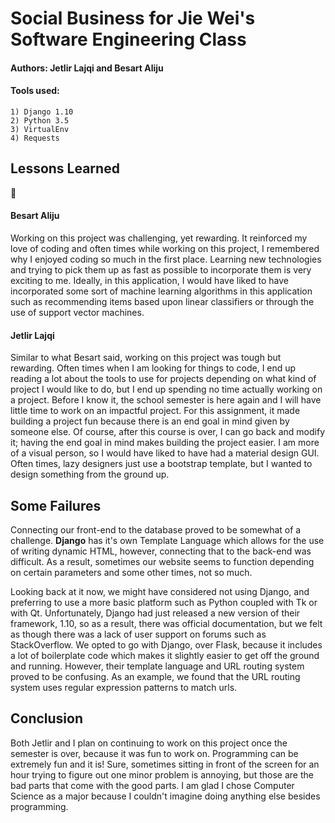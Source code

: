 # Social Business for Jie Wei's Software Engineering Class


#### Authors: Jetlir Lajqi and Besart Aliju


#### Tools used:
    1) Django 1.10
    2) Python 3.5
    3) VirtualEnv
    4) Requests


 ## Lessons Learned

 :tada:  


 #### Besart Aliju

 Working on this project was challenging, yet rewarding. It reinforced my love of coding and often times while working on this project, I remembered why I enjoyed coding so much in the first place. Learning new technologies and trying to pick them up as fast as possible to incorporate them is very exciting to me. Ideally, in this application, I would have liked to have incorporated some sort of machine learning algorithms in this application such as recommending items based upon linear classifiers or through the use of support vector machines.

 #### Jetlir Lajqi

 Similar to what Besart said, working on this project was tough but rewarding. Often times when I am looking for things to code, I end up reading a lot about the tools to use for projects depending on what kind of project I would like to do, but I end up spending no time actually working on a project. Before I know it, the school semester is here again and I will have little time to work on an impactful project. For this assignment, it made building a project fun because there is an end goal in mind given by someone else. Of course, after this course is over, I can go back and modify it; having the end goal in mind makes building the project easier. I am more of a visual person, so I would have liked to have had a material design GUI. Often times, lazy designers just use a bootstrap template, but I wanted to design something from the ground up.


 ## Some Failures

 Connecting our front-end to the database proved to be somewhat of a challenge. __Django__ has it's own Template Language which allows for the use of writing dynamic HTML, however, connecting that to the back-end was difficult. As a result, sometimes our website seems to function depending on certain parameters and some other times, not so much.

 Looking back at it now, we might have considered not using Django, and preferring to use a more basic platform such as Python coupled with Tk or with Qt. Unfortunately, Django had just released a new version of their framework, 1.10, so as a result, there was official documentation, but we felt as though there was a lack of user support on forums such as StackOverflow.
 We opted to go with Django, over Flask, because it includes a lot of boilerplate code which makes it slightly easier to get off the ground and running. However, their template language and URL routing system proved to be confusing. As an example, we found that the URL routing system uses regular expression patterns to match urls.

## Conclusion

Both Jetlir and I plan on continuing to work on this project once the semester is over, because it was fun to work on. Programming can be extremely fun and it is! Sure, sometimes sitting in front of the screen for an hour trying to figure out one minor problem is annoying, but those are the bad parts that come with the good parts. I am glad I chose Computer Science as a major because I couldn't imagine doing anything else besides programming.
